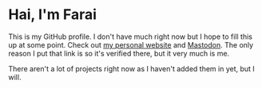 # Hai, I'm Farai

This is my GitHub profile. I don't have much right now but I hope to fill this up at some point. Check out [my personal website](https://www.farai.xyz) and <a rel="me" href="https://mastodon.social/@faraixyz">Mastodon</a>. The only reason I put that link is so it's verified there, but it very much is me.

There aren't a lot of projects right now as I haven't added them in yet, but I will.
